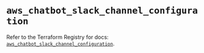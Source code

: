 # `aws_chatbot_slack_channel_configuration`

Refer to the Terraform Registry for docs: [`aws_chatbot_slack_channel_configuration`](https://registry.terraform.io/providers/hashicorp/aws/5.96.0/docs/resources/chatbot_slack_channel_configuration).
